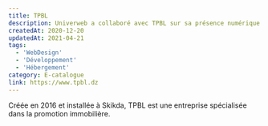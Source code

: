 ```yaml
---
title: TPBL
description: Univerweb a collaboré avec TPBL sur sa présence numérique. Nous avons créé le site web et nous assurons son hébergement.
createdAt: 2020-12-20
updatedAt: 2021-04-21
tags:
  - 'WebDesign'
  - 'Développement'
  - 'Hébergement'
category: E-catalogue
link: https://www.tpbl.dz
---
```


Créée en 2016 et installée à Skikda, TPBL est une entreprise spécialisée dans la promotion immobilière.
